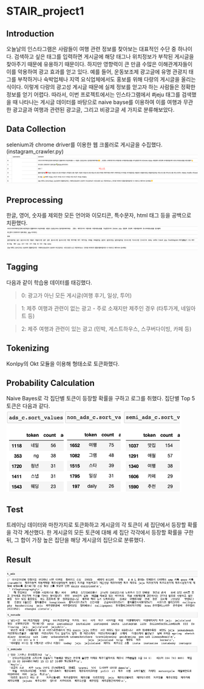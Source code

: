 # STAIR_project1
## Introduction
오늘날의 인스타그램은 사람들이 여행 관련 정보를 찾아보는 대표적인 수단 중 하나이다. 검색하고 싶은 태그를 입력하면 게시글에 해당 태그나 위치정보가 부착된 게시글을 찾아주기 때문에 유용하기 때문이다. 하지만 영향력이 큰 만큼 수많은 이해관계자들이 이를 악용하여 광고 효과를 얻고 있다. 예를 들어, 운동보조제 광고글에 유명 관광지 태그를 부착하거나 숙박업체나 지역 요식업체에서도 홍보를 위해 다량의 게시글을 올리는 식이다. 이렇게 다량의 광고성 게시글 때문에 실제 정보를 얻고자 하는 사람들은 정확한 정보를 얻기 어렵다. 따라서, 이번 프로젝트에서는 인스타그램에서 #jeju 태그를 검색했을 때 나타나는 게시글 데이터를 바탕으로 naive bayse를 이용하여 이를 여행과 무관한 광고글과 여행과 관련된 광고글, 그리고 비광고글 세 가지로 분류해보았다.

## Data Collection
selenium과 chrome driver를 이용한 웹 크롤러로 게시글을 수집했다. (instagram_crawler.py)
![sample1](./img/Data_Collection.png)

## Preprocessing
한글, 영어, 숫자를 제외한 모든 언어와 이모티콘, 특수문자, html 태그 등을 공백으로 치환했다.
![sample2](./img/Preprocessing.png)

## Tagging
다음과 같이 학습용 데이터를 태깅했다.
> 0: 광고가 아닌 모든 게시글(여행 후기, 일상, 투어)
 
> 1: 제주 여행과 관련이 없는 광고 - 주로 소재지만 제주인 경우 (타투가게, 네일아트 등)

> 2: 제주 여행과 관련이 있는 광고 (민박, 게스트하우스, 스쿠버다이빙, 카페 등)

## Tokenizing
Konlpy의 Okt 모듈을 이용해 형태소로 토큰화했다.

## Probability Calculation
Naive Bayes로 각 집단별 토큰이 등장할 확률을 구하고 로그를 취했다. 집단별 Top 5 토큰은 다음과 같다.
![sample3](./img/Probability_Calculation.png)

## Test
트레이닝 데이터와 마찬가지로 토큰화하고 게시글의 각 토큰이 세 집단에서 등장할 확률을 각각 계산했다. 한 게시글의 모든 토큰에 대해 세 집단 각각에서 등장할 확률을 구한 뒤, 그 합이 가장 높은 집단을 해당 게시글의 집단으로 분류했다.

## Result
![sample4](./img/result_ads.png)
![sample5](./img/result_nonads.png)
![sample6](./img/result_semiads.png)
